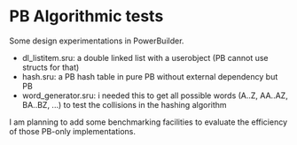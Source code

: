 PB Algorithmic tests
====================

Some design experimentations in PowerBuilder.

* dl_listitem.sru: a double linked list with a userobject (PB cannot use structs for that)
* hash.sru: a PB hash table in pure PB without external dependency but PB
* word_generator.sru: i needed this to get all possible words (A..Z, AA..AZ, BA..BZ, ...) to test the collisions in the hashing algorithm

I am planning to add some benchmarking facilities to evaluate the efficiency of those PB-only implementations.

  
